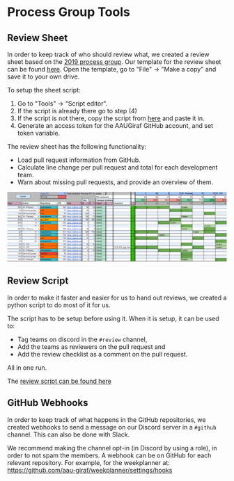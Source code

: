# Process Group Tools

## Review Sheet

In order to keep track of who should review what, we created a review sheet
based on the [2019 process group](../2019/process_group_information.md#assigning-reviewers).
Our template for the review sheet can be found [here](https://docs.google.com/spreadsheets/d/14RUJlz06PSJyribtlnhFc5Bx1vNicyDS37lcGv5jGLo/edit?usp=sharing).
Open the template, go to "File" -> "Make a copy" and save it to your own drive.

To setup the sheet script:

1. Go to "Tools" -> "Script editor".
1. If the script is already there go to step (4) 
1. If the script is not there, copy the script from [here](./assets/review_sheet.gs)
   and paste it in.
1. Generate an access token for the AAUGiraf GitHub account, and set token
   variable.

The review sheet has the following functionality:

- Load pull request information from GitHub.
- Calculate line change per pull request and total for each development team.
- Warn about missing pull requests, and provide an overview of them.

![review sheet](./images/review_sheet.png)

## Review Script

In order to make it faster and easier for us to hand out reviews, we created a
python script to do most of it for us.

The script has to be setup before using it.
When it is setup, it can be used to:

- Tag teams on discord in the  `#review` channel, 
- Add the teams as reviewers on the pull request and
- Add the review checklist as a comment on the pull request.

All in one run.

The [review script can be found here](./assets/review.py)

## GitHub Webhooks

In order to keep track of what happens in the GitHub repositories, 
we created webhooks to send a message on our Discord server in a `#github`
channel.
This can also be done with Slack.

We recommend making the channel opt-in (in Discord by using a role), in order to
not spam the members.
A webhook can be on GitHub for each relevant repository. 
For example, for the weekplanner at: <https://github.com/aau-giraf/weekplanner/settings/hooks>
